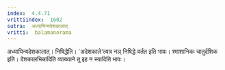 ```yaml
---
index:  4.4.71
vrittiindex:  1602
sutra:  अध्यायिन्यदेशकालात्
vritti:  balamanorama 
---
```


अध्यायिन्यदेशकालात्। निषिद्धेति। `अदेशकाले'त्यत्र नञ् निषिद्धे वर्तत इति भावः। श्माशानिकः चातुर्दशिक इति। देशकालभिन्नादिति व्याख्याने तु इह न स्यादिति भावः।

